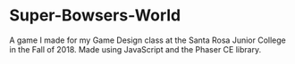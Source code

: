 # Super-Bowsers-World
A game I made for my Game Design class at the Santa Rosa Junior College in the Fall of 2018.  Made using JavaScript and the Phaser CE library.
